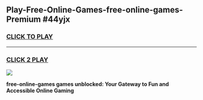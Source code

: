 
## Play-Free-Online-Games-free-online-games-Premium #44yjx
<h3>
<a href="https://premium.freeplayer.one?title=free-online-games&ref=8M">CLICK TO PLAY</a></h3>
<hr>

<h3>
<a href="https://premium.freeplayer.one?title=free-online-games&ref=8M">CLICK 2 PLAY</a>
  
</h3>

<a href="https://premium.freeplayer.one?title=free-online-games&ref=8M"><img src="https://clearcache.store/games.png"></a>


**free-online-games games unblocked: Your Gateway to Fun and Accessible Online Gaming**
